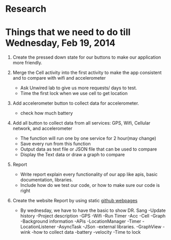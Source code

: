 Research
========

# Things that we need to do till Wednesday, Feb 19, 2014
1. Create the pressed down state for our buttons to make our application more friendly.
2. Merge the Cell activity into the first activity to make the app consistent and to compare with wifi and accelerometer
	- Ask Unwired lab to give us more requests/ days to test.
	- Time the first lock when we use cell to get location
3. Add accelerometer button to collect data for accelerometer.
	- check how much battery
4. Add all button to collect data from all services: GPS, Wifi, Cellular network, and accelerometer
	- The function will run one by one service for 2 hour(may change)
	- Save every run from this function
	- Output data as text file or JSON file that can be used to compare
	- Display the Text data or draw a graph to compare 
4. Report
	- Write report explain every functionality of our app like apis, basic documentation, libraries.
	- Include how do we test our code, or how to make sure our code is right

5. Create the website Report by using static [github webpages](http://pages.github.com/)
	- By wednesday, we have to have the basic to show DR. Sang
		-Update history
		-Project description
			-GPS
			-Wifi
			-Run Timer
			-Acc
			-Cell
			-Graph
		-Background information
			-APis
				-LocationManager
				-Timer
				-LocationListener
				-AsyncTask
				-JSon
			-external libraries.
				-GraphView
				-wink
			-how to collect data
				-battery
				-velocity
				-Time to lock
